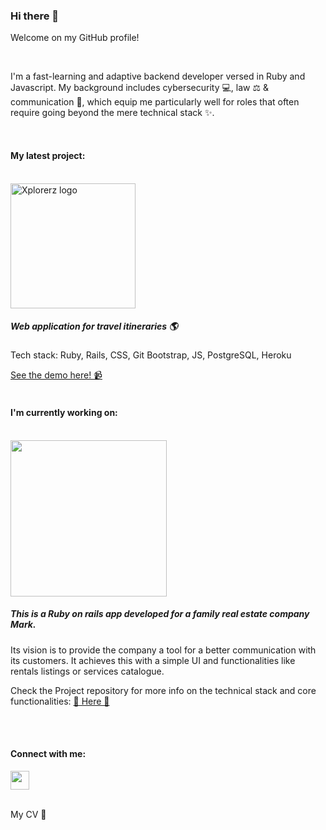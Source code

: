 ### Hi there 👋

Welcome on my GitHub profile!

<br>

<p>I'm a fast-learning and adaptive backend developer versed in Ruby and Javascript. My background includes cybersecurity 💻, law ⚖️ & communication 💬, which equip me particularly well for roles that often require going beyond the mere technical stack ✨.</p>

<br>

<h4>My latest project:</h4>
<br>
<a href="http://www.xplorerz.net/" target="_blank"><img src="http://www.xplorerz.net/assets/logo-0278308ed02368f44b0a0781d220632f3e181e4a039a518aedd1405337918326.png" alt="Xplorerz logo" width="200px"></a>
<h5>Web application for travel itineraries 🌎</h5>
<p>Tech stack: Ruby, Rails, CSS, Git Bootstrap, JS, PostgreSQL, Heroku</p>
<a href="https://www.youtube.com/watch?v=BfC-h9wm-Ns&feature=youtu.be" target="_blank">See the demo here! 📹</a>

<br>
<br>

<h4>I'm currently working on:</h4>
<br>
<img src="https://www.ma-rk.cz/wp-content/uploads/2020/06/cropped-FullColor_1024x1024_72dpi-4.jpg" width="250px">

<h5>This is a Ruby on rails app developed for a family real estate company Mark.</h5>

<p>Its vision is to provide the company a tool for a better communication with its customers. It achieves this with a simple UI and functionalities like rentals listings or services catalogue.</p>

Check the Project repository for more info on the technical stack and core functionalities:
<a href="https://github.com/kahinek1999/mark#readme" target="_blank"> 📄 Here 📄 </a>

<br>
<br>

<h4>Connect with me:</h4>
<a href="https://www.linkedin.com/in/sara-kahankova/" target="_blank"><img src="https://cdn-icons-png.flaticon.com/512/174/174857.png" width="30px"></a>
<br>
<br>

<p>My CV <a href="https://drive.google.com/file/d/1NsfmUrs5OwiCMA7Pq2FmMOAc_SHJCsf9/view?usp=sharing" style="text-decoration: none;" target="_blank">📄</a></p>

<!--
**kahinek1999/kahinek1999** is a ✨ _special_ ✨ repository because its `README.md` (this file) appears on your GitHub profile.

Here are some ideas to get you started:

- 🔭 I’m currently working on ...
- 🌱 I’m currently learning ...
- 👯 I’m looking to collaborate on ...
- 🤔 I’m looking for help with ...
- 💬 Ask me about ...
- 📫 How to reach me: ...
- 😄 Pronouns: ...
- ⚡ Fun fact: ...
-->
